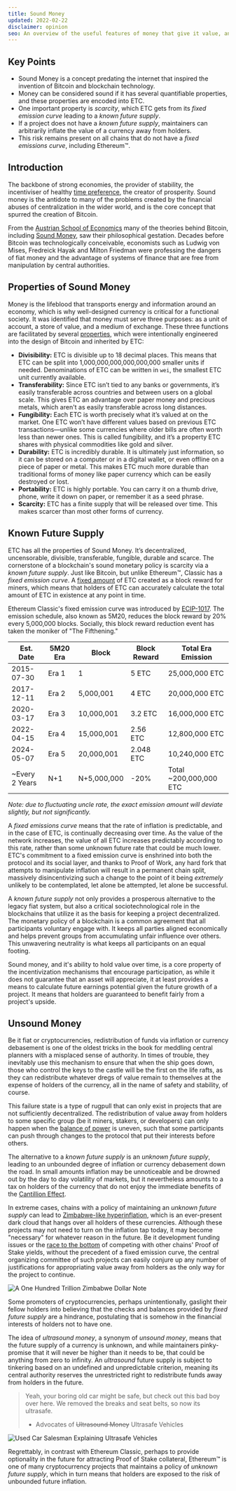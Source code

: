 ```yaml
---
title: Sound Money
updated: 2022-02-22
disclaimer: opinion
seo: An overview of the useful features of money that give it value, and how some blockchains, including Ethereum Classic and Bitcoin, intentionally apply these features to their monetary policy to ensure decentralization and longevity.
---
```


## Key Points

- Sound Money is a concept predating the internet that inspired the invention of Bitcoin and blockchain technology.
- Money can be considered sound if it has several quantifiable properties, and these properties are encoded into ETC.
- One important property is _scarcity_, which ETC gets from its _fixed emission curve_ leading to a _known future supply_.
- If a project does not have a _known future supply_, maintainers can arbitrarily inflate the value of a currency away from holders.
- This risk remains present on all chains that do not have a _fixed emissions curve_, including Ethereum™.

## Introduction

The backbone of strong economies, the provider of stability, the incentiviser of healthy [time preference](https://www.youtube.com/watch?v=k5XbLm3pEfI), the creator of prosperity. Sound money is the antidote to many of the problems created by the financial abuses of centralization in the wider world, and is the core concept that spurred the creation of Bitcoin.

From the [Austrian School of Economics](https://mises.org/topics/bitcoin) many of the theories behind Bitcoin, including [Sound Money](https://mises.org/library/principle-sound-money), saw their philosophical gestation. Decades before Bitcoin was technologically conceivable, economists such as Ludwig von Mises, Fredreick Hayak and Milton Friedman were professing the dangers of fiat money and the advantage of systems of finance that are free from manipulation by central authorities.

## Properties of Sound Money

Money is the lifeblood that transports energy and information around an economy, which is why well-designed currency is critical for a functional society. It was identified that money must serve three purposes: as a unit of account, a store of value, and a medium of exchange. These three functions are facilitated by several [properties](https://cryptowhat.com/properties-of-sound-money/), which were intentionally engineered into the design of Bitcoin and inherited by ETC:

- **Divisibility:** ETC is divisible up to 18 decimal places. This means that ETC can be split into 1,000,000,000,000,000,000 smaller units if needed. Denominations of ETC can be written in `wei`, the smallest ETC unit currently available.
- **Transferability:** Since ETC isn’t tied to any banks or governments, it’s easily transferable across countries and between users on a global scale. This gives ETC an advantage over paper money and precious metals, which aren't as easily transferable across long distances.
- **Fungibility:** Each ETC is worth precisely what it’s valued at on the market. One ETC won’t have different values based on previous ETC transactions—unlike some currencies where older bills are often worth less than newer ones. This is called fungibility, and it’s a property ETC shares with physical commodities like gold and silver.
- **Durability:** ETC is incredibly durable. It is ultimately just information, so it can be stored on a computer or in a digital wallet, or even offline on a piece of paper or metal. This makes ETC much more durable than traditional forms of money like paper currency which can be easily destroyed or lost.
- **Portability:** ETC is highly portable. You can carry it on a thumb drive, phone, write it down on paper, or remember it as a seed phrase.
- **Scarcity:** ETC has a finite supply that will be released over time. This makes scarcer than most other forms of currency.

## Known Future Supply

ETC has all the properties of Sound Money. It’s decentralized, uncensorable, divisible, transferable, fungible, durable and scarce. The cornerstone of a blockchain's sound monetary policy is scarcity via a _known future supply_. Just like Bitcoin, but unlike Ethereum™, Classic has a _fixed emission curve_. A [fixed amount](https://etcis.money/) of ETC created as a block reward for miners, which means that holders of ETC can accurately calculate the total amount of ETC in existence at any point in time.

Ethereum Classic's fixed emission curve was introduced by [ECIP-1017](https://ecips.ethereumclassic.org/ECIPs/ecip-1017). The emission schedule, also known as 5M20, reduces the block reward by 20% every 5,000,000 blocks. Socially, this block reward reduction event has taken the moniker of "The Fifthening."

| Est. Date      | 5M20 Era | Block       | Block Reward | Total Era Emission     |
| -------------- | -------- | ----------- | ------------ | ---------------------- |
| 2015-07-30     | Era 1    | 1           | 5 ETC        | 25,000,000 ETC         |
| 2017-12-11     | Era 2    | 5,000,001   | 4 ETC        | 20,000,000 ETC         |
| 2020-03-17     | Era 3    | 10,000,001  | 3.2 ETC      | 16,000,000 ETC         |
| 2022-04-15     | Era 4    | 15,000,001  | 2.56 ETC     | 12,800,000 ETC         |
| 2024-05-07     | Era 5    | 20,000,001  | 2.048 ETC    | 10,240,000 ETC         |
| ~Every 2 Years | N+1      | N+5,000,000 | -20%         | Total ~200,000,000 ETC |

_Note: due to fluctuating uncle rate, the exact emission amount will deviate slightly, but not significantly._

A _fixed emissions curve_ means that the rate of inflation is predictable, and in the case of ETC, is continually decreasing over time. As the value of the network increases, the value of all ETC increases predictably according to this rate, rather than some unknown future rate that could be much lower. ETC's commitment to a fixed emission curve is enshrined into both the protocol and its social layer, and thanks to Proof of Work, any hard fork that attempts to manipulate inflation will result in a permanent chain split, massively disincentivizing such a change to the point of it being _extremely_ unlikely to be contemplated, let alone be attempted, let alone be successful.

A _known future supply_ not only provides a prosperous alternative to the legacy fiat system, but also a critical sociotechnological role in the blockchains that utilize it as the basis for keeping a project decentralized. The monetary policy of a blockchain is a common agreement that all participants voluntary engage with. It keeps all parties aligned economically and helps prevent groups from accumulating unfair influence over others. This unwavering neutrality is what keeps all participants on an equal footing.

Sound money, and it's ability to hold value over time, is a core property of the incentivization mechanisms that encourage participation, as while it does not guarantee that an asset will appreciate, it at least provides a means to calculate future earnings potential given the future growth of a project. It means that holders are guaranteed to benefit fairly from a project's upside.

## Unsound Money

Be it fiat or cryptocurrencies, redistribution of funds via inflation or currency debasement is one of the oldest tricks in the book for meddling central planners with a misplaced sense of authority. In times of trouble, they inevitably use this mechanism to ensure that when the ship goes down, those who control the keys to the castle will be the first on the life rafts, as they can redistribute whatever dregs of value remain to themselves at the expense of holders of the currency, all in the name of safety and stability, of course.

This failure state is a type of rugpull that can only exist in projects that are not sufficiently decentralized. The redistribution of value away from holders to some specific group (be it miners, stakers, or developers) can only happen when the [balance of power](/why-classic/decentralism#balancing-power) is uneven, such that some participants can push through changes to the protocol that put their interests before others.

The alternative to a _known future supply_ is an _unknown future supply_, leading to an unbounded degree of inflation or currency debasement down the road. In small amounts inflation may be unnoticeable and be drowned out by the day to day volatility of markets, but it nevertheless amounts to a tax on holders of the currency that do not enjoy the immediate benefits of the [Cantillion Effect](https://www.adamsmith.org/blog/the-cantillion-effect).

In extreme cases, chains with a policy of maintaining an _unknown future supply_ can lead to [Zimbabwe-like hyperinflation](https://en.wikipedia.org/wiki/Hyperinflation_in_Zimbabwe), which is an ever-present dark cloud that hangs over all holders of these currencies. Although these projects may not need to turn on the inflation tap today, it may become "necessary" for whatever reason in the future. Be it development funding issues or the [race to the bottom](/why-classic/proof-of-work#the-apr-arms-race) of competing with other chains' Proof of Stake yields, without the precedent of a fixed emission curve, the central organizing committee of such projects can easily conjure up any number of justifications for appropriating value away from holders as the only way for the project to continue.

![A One Hundred Trillion Zimbabwe Dollar Note](./zimbabwedollar.jpg)

Some promoters of cryptocurrencies, perhaps unintentionally, gaslight their fellow holders into believing that the checks and balances provided by _fixed future supply_ are a hindrance, postulating that is somehow in the financial interests of holders not to have one.

The idea of _ultrasound money_, a synonym of _unsound money_, means that the future supply of a currency is unknown, and while maintainers pinky-promise that it will never be higher than it needs to be, that could be anything from zero to infinity. An _ultrasound_ future supply is subject to tinkering based on an undefined and unpredictable criterion, meaning its central authority reserves the unrestricted right to redistribute funds away from holders in the future.

> Yeah, your boring old car might be safe, but check out this bad boy over here. We removed the breaks and seat belts, so now its ultrasafe.
>
> - Advocates of ~~Ultrasound Money~~ Ultrasafe Vehicles

![Used Car Salesman Explaining Ultrasafe Vehicles](./ultrasafe.jpg)

Regrettably, in contrast with Ethereum Classic, perhaps to provide optionality in the future for attracting Proof of Stake collateral, Ethereum™ is one of many cryptocurrency projects that maintains a policy of _unknown future supply_, which in turn means that holders are exposed to the risk of unbounded future inflation.
